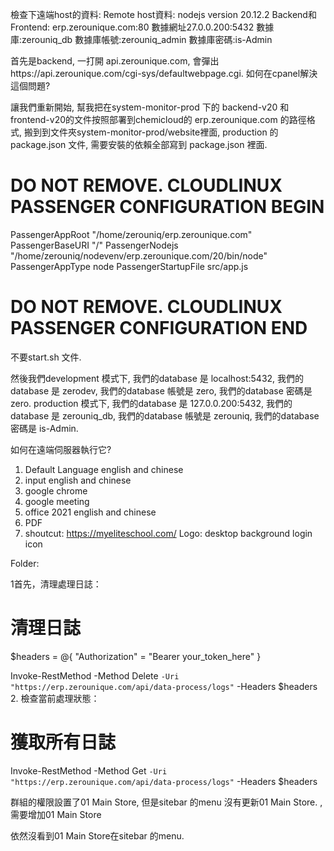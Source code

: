 檢查下遠端host的資料:
Remote host資料: nodejs version 20.12.2
Backend和Frontend: erp.zerounique.com:80 
數據網址27.0.0.200:5432
數據庫:zerouniq_db
數據庫帳號:zerouniq_admin
數據庫密碼:is-Admin

首先是backend, 一打開 api.zerounique.com, 會彈出https://api.zerounique.com/cgi-sys/defaultwebpage.cgi.
如何在cpanel解決這個問題?

讓我們重新開始, 幫我把在system-monitor-prod 下的 backend-v20 和frontend-v20的文件按照部署到chemicloud的 erp.zerounique.com 的路徑格式, 搬到到文件夾system-monitor-prod/website裡面, 
production 的package.json 文件, 需要安裝的依賴全部寫到 package.json 裡面.

# DO NOT REMOVE. CLOUDLINUX PASSENGER CONFIGURATION BEGIN
PassengerAppRoot "/home/zerouniq/erp.zerounique.com"
PassengerBaseURI "/"
PassengerNodejs "/home/zerouniq/nodevenv/erp.zerounique.com/20/bin/node"
PassengerAppType node
PassengerStartupFile src/app.js
# DO NOT REMOVE. CLOUDLINUX PASSENGER CONFIGURATION END
不要start.sh 文件.


然後我們development 模式下, 我們的database 是
localhost:5432, 我們的database 是 zerodev, 我們的database 帳號是 zero, 我們的database 密碼是 zero.
production 模式下, 我們的database 是
127.0.0.200:5432, 我們的database 是 zerouniq_db, 我們的database 帳號是 zerouniq, 我們的database 密碼是 is-Admin.


如何在遠端伺服器執行它?



 

1. Default Language english and chinese
2. input english and chinese
3. google chrome
4. google meeting
5. office 2021 english and chinese
6. PDF
7. shoutcut: https://myeliteschool.com/
Logo:
desktop background
login icon

Folder:




1首先，清理處理日誌：
# 清理日誌
$headers = @{
    "Authorization" = "Bearer your_token_here"
}

Invoke-RestMethod -Method Delete `
    -Uri "https://erp.zerounique.com/api/data-process/logs" `
    -Headers $headers
2. 檢查當前處理狀態：
# 獲取所有日誌
Invoke-RestMethod -Method Get `
    -Uri "https://erp.zerounique.com/api/data-process/logs" `
    -Headers $headers


群組的權限設置了01 Main Store, 但是sitebar 的menu 沒有更新01 Main Store.
, 需要增加01 Main Store

依然沒看到01 Main Store在sitebar 的menu.



